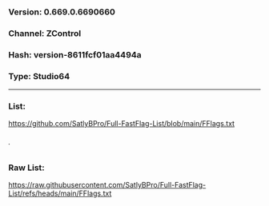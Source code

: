 ### Version: 0.669.0.6690660
### Channel: ZControl
### Hash: version-8611fcf01aa4494a
### Type: Studio64

---

### List:
https://github.com/SatlyBPro/Full-FastFlag-List/blob/main/FFlags.txt

###### .

### Raw List:
https://raw.githubusercontent.com/SatlyBPro/Full-FastFlag-List/refs/heads/main/FFlags.txt
